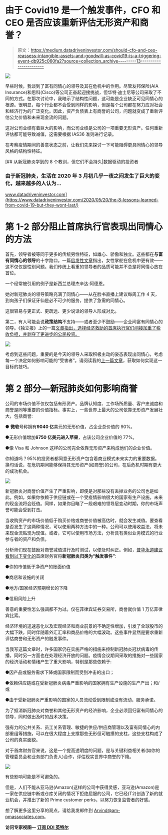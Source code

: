 # 由于 Covid19 是一个触发事件，CFO 和 CEO 是否应该重新评估无形资产和商誉？

> 原文：<https://medium.datadriveninvestor.com/should-cfo-and-ceo-reassess-intangible-assets-and-goodwill-as-covid19-is-a-triggering-event-db925c060fa2?source=collection_archive---------13----------------------->

![](img/ddabc7e3f0c6bb9a7e879e70ce8e5eab.png)

早些时候，我谈到了富有同情心的领导及其在危机中的作用。尽管友邦保险(AIA Insurance)和思科(Cisco)等公司正奋起迎接挑战，但华特·迪士尼等公司采取了不同的方式。在那次讨论中，我暗示了结构性问题，这可能是企业缺乏可见同情心的根源。很明显，每个行业都不会受到同样的影响，但是每个公司都在努力应对社会和经济行为的广泛变化。因此，资产负债表上有商誉的公司，问题就变成了重新评估公允价值和未来现金流的问题。

这对公司业绩有着巨大的影响，而公司业绩是公司的一项重要无形资产。任何重新评估都可能导致减值，这需要根据 IAS36 准则进行记录。

在考察疫情期间的善意状态之前，让我们先来探讨一下可能阻碍更具同情心的领导风格的结构性特征。

[](https://www.datadriveninvestor.com/2020/05/20/the-8-lessons-learned-from-covid-19-but-they-wont-last/) [## 从新冠肺炎学到的 8 个教训，但它们不会持久|数据驱动的投资者

### 由于新冠肺炎，生活在 2020 年 3 月初几乎一夜之间发生了巨大的变化，越来越多的人认为…

www.datadriveninvestor.com](https://www.datadriveninvestor.com/2020/05/20/the-8-lessons-learned-from-covid-19-but-they-wont-last/) 

# 第 1-2 部分阻止首席执行官表现出同情心的方法

首先，领导者被等同于更多的传统男性特征，如雄心、骄傲和独立。这些都在**与富有同情心的领导**的十字路口。一篇[启发性文章](https://www.nbcnews.com/know-your-value/feature/covid-19-era-female-leaders-are-shining-here-s-why-ncna1227931)指出，女性掌舵在危机中更有效——这不仅仅是性别问题。我们传统上看重的领导者的品质可能并不总是将同情心放在首位。

一个经常被引用的例子是新西兰总理杰辛达·阿德恩。

她对新冠肺炎的领导策略充满了同情心——从在脸书直播上建议每周工作 4 天，到向孩子们保证牙仙是必不可少的服务，提供了急需的同情心。

这很容易与更正式、更疏远、更少说话的领导人形成对比。

第二，有人可能会说**政策结构**不支持——或者至少不鼓励——企业间富有同情心的领导。《独立报》上的一篇[文章指出，选择经济救助的首席执行官们间接加重了税收负担，并剥夺了更进步的公民投资。](https://www.independent.co.uk/voices/coronavirus-rishi-sunak-business-bail-out-banking-crisis-a9411771.html)

![](img/036314c143d61825f7385eb94be5bcb6.png)

考虑到这些问题，重要的是今天的领导人采取积极主动的姿态表现出同情心，考虑每一个决定如何影响可能的“受害者”。请阅读我的[上一篇文章](https://medium.com/@arvind_mehrotra/where-is-the-compassionate-leadership-in-a-crisis-2c7e2810a83b)，获取如何实现这一目标的技巧。

# 第 2 部分—新冠肺炎如何影响商誉

公司的市场价值不仅仅包括有形资产。品牌认知度、工作场所质量、客户忠诚度和商誉是同等重要的价值指标。事实上，一些世界上最大的公司依靠无形资产发展壮大，包括商誉:

● **微软**号称拥有**9040 亿**美元的无形价值，占企业总价值的 90%。

●无形价值增加**6750 亿美元进入苹果**，占该公司企业价值的 77%。

●像 Visa 和 Johnson 这样的公司完全依靠无形资产来构成他们的企业价值。

你知道吗？95%的投资者都同意无形资产包含着商业模式未来实力的重要数据。换句话说，在危机期间能够保持其无形资产(如商誉)的公司，在后危机时期有更大的成功机会。

![](img/27b37ba3ccf6864dc0d8ed59edf2d013.png)

新冠肺炎对商誉价值产生了严重影响，即便是对那些没有丢掉业务的公司也是如此。例如，如果你依赖于供应链或在一个受疫情影响很大的国家有生产设施，未来的现金流将会贬值。同样，如果你目睹了一段艰难的领导层变动时期，你的市场声誉可能会受到打击。

当收购资产的市场价值低于购买价格或商誉价值被高估时，就会发生减值。要查看是否发生了这两种情况，可以使用两种方法中的一种。公司可以使用收益法，将未来现金流贴现为现值。或者，它可以使用市场方法，分析具有类似业务模式的行业参与者的资产和负债。

分析师们现在鼓励对商誉减值进行及时测试，以便及时纠正。例如，[普华永道建议看到以下变化的](https://www.pwc.com/ph/en/deals-corporate-finance/ph-covid-19-impact-on-goodwill-impairment-testing.pdf)首席财务官将**新冠肺炎归类为“触发事件”**:

●你的市值低于净资产的账面价值

●商店和设施的关闭

●地方/国家经济预期增长的下降

●信用风险上升

善意的重要性怎么强调都不为过。仅在菲律宾证券交易所，商誉就价值 1 万亿菲律宾比索。

经济环境的迅速恶化以及宏观经济和商业前景的不确定性增加，引发了全球股市的大幅下跌，同时伴随着外汇汇率和商品价格的大幅波动。这些事件显然是要求重新评估商誉和无形资产的触发事件。

当我写这篇文章时，许多国家仍在实施严格的措施来控制新冠肺炎冠状病毒的传播，同时另一方面也在处理经济开放的问题。疫情会议期间采取的措施对一些国家的经济活动和情绪产生了重大影响，特别是那些依赖于:

●因产品或服务需求下降或国家限制而受到冲击的出口；

●依赖供应链或在受新冠肺炎病毒严重影响的国家拥有生产设施的生产产出；和/或

●由于受新冠肺炎严重影响的国家的人员流动受到限制或没有流动，服务承诺。

为了抵消新冠肺炎对商誉和其他无形资产的经济影响，企业必须回归富有同情心的领导，同时做出及时的战术决策。

强有力的公共关系、员工关系管理、敏捷的供应/供应商管理以及富有同情心的内部重组等措施，可以在很大程度上支撑那些无形但可触摸的支柱，这些支柱构成了公司的真实面貌。

对于首席财务官来说，这是一个提高透明度的问题，是与关键利益相关者(如你的管理委员会和业务部门负责人)合作，评估现实世界中商誉的下降。

![](img/77bb173b0ccab2e9201d99d7eae1c098.png)

有些影响可能是不可避免的。

但是，人们不能从亚马逊(Amazon)这样的公司中获得灵感，亚马逊(Amazon)是一家在供应链中断或仓库关闭的情况下拒绝屈服的公司，它已经(T2)创造了新的就业机会，并推出了新的 Prime customer perks，以努力恢复监管者的好感。

想了解更多这里分享的观点，请给我发邮件到 Arvind@am-pmassociates.com。

**访问专家视图—** [**订阅 DDI 英特尔**](https://datadriveninvestor.com/ddi-intel)